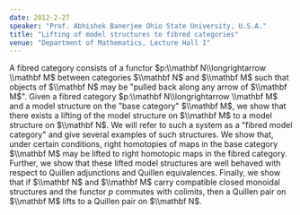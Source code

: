 ```yaml
---
date: 2012-2-27
speaker: "Prof. Abhishek Banerjee Ohio State University, U.S.A."
title: "Lifting of model structures to fibred categories"
venue: "Department of Mathematics, Lecture Hall I"
---
```

A fibred category consists of a functor $p:\\mathbf N\\longrightarrow
\\mathbf M$ between categories $\\mathbf N$ and $\\mathbf M$ such that
objects of $\\mathbf N$ may be "pulled back along any arrow of
$\\mathbf M$". Given a fibred category $p:\\mathbf N\\longrightarrow
\\mathbf M$ and a model structure on the "base category" $\\mathbf M$, we
show that there exists a lifting of the model structure on $\\mathbf M$ to
a model structure on $\\mathbf N$. We will refer to such a system as a
"fibred model category" and give several examples of such structures.
We show that, under certain conditions, right homotopies of maps in the
base category $\\mathbf M$ may  be lifted to right homotopic maps in the
fibred category. Further, we show that these lifted model structures are
well behaved with respect to Quillen adjunctions and Quillen equivalences.
Finally, we show that if $\\mathbf N$ and $\\mathbf M$ carry compatible
closed monoidal structures and the functor $p$ commutes with colimits,
then a Quillen pair on $\\mathbf M$ lifts to a Quillen pair on $\\mathbf N$.

